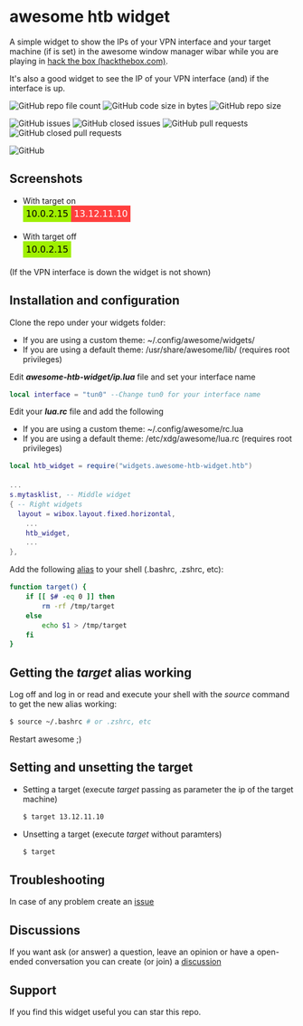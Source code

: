 # awesome htb widget
A simple widget to show the IPs of your VPN interface and your target machine (if is set) in the awesome window manager wibar while you are playing in [hack the box (hackthebox.com)](https://app.hackthebox.com/).  

It's also a good widget to see the IP of your VPN interface (and) if the interface is up. 

![GitHub repo file count](https://img.shields.io/github/directory-file-count/rubenhortas/awesome-htb-widget)
![GitHub code size in bytes](https://img.shields.io/github/languages/code-size/rubenhortas/awesome-htb-widget)
![GitHub repo size](https://img.shields.io/github/repo-size/rubenhortas/awesome-htb-widget)

![GitHub issues](https://img.shields.io/github/issues-raw/rubenhortas/awesome-htb-widget?logo=github)
![GitHub closed issues](https://img.shields.io/github/issues-closed-raw/rubenhortas/awesome-htb-widget?logo=github)
![GitHub pull requests](https://img.shields.io/github/issues-pr-raw/rubenhortas/awesome-htb-widget?logo=github)
![GitHub closed pull requests](https://img.shields.io/github/issues-pr-closed-raw/rubenhortas/awesome-htb-widget?logo=github)

![GitHub](https://img.shields.io/github/license/rubenhortas/awesome-htb-widget)


## Screenshots
- With target on  
![Screenshot target on](https://github.com/rubenhortas/awesome-htb-widget/blob/main/screenshots/target_on_screenshot.jpg)

- With target off  
![Screenshot target off](https://github.com/rubenhortas/awesome-htb-widget/blob/main/screenshots/target_off_screenshot.jpg)

(If the VPN interface is down the widget is not shown)

## Installation and configuration

Clone the repo under your widgets folder: 
  - If you are using a custom theme: ~/.config/awesome/widgets/
  - If you are using a default theme: /usr/share/awesome/lib/ (requires root privileges)

Edit **_awesome-htb-widget/ip.lua_** file and set your interface name

```lua
local interface = "tun0" --Change tun0 for your interface name
```

Edit your **_lua.rc_** file and add the following
  - If you are using a custom theme: ~/.config/awesome/rc.lua
  - If you are using a default theme: /etc/xdg/awesome/lua.rc (requires root privileges)

```lua
local htb_widget = require("widgets.awesome-htb-widget.htb")

...
s.mytasklist, -- Middle widget
{ -- Right widgets
  layout = wibox.layout.fixed.horizontal,
	...
	htb_widget,
	...
},
```

Add the following [alias](https://github.com/rubenhortas/awesome-htb-widget/blob/main/target_function) to your shell (.bashrc, .zshrc, etc):

```bash
function target() {
    if [[ $# -eq 0 ]] then
        rm -rf /tmp/target
    else
        echo $1 > /tmp/target
    fi
}
```

## Getting the _target_ alias working
Log off and log in or read and execute your shell with the _source_ command to get the new alias working:

```bash
$ source ~/.bashrc # or .zshrc, etc
```

Restart awesome ;)

## Setting and unsetting the target
- Setting a target (execute _target_ passing as parameter the ip of the target machine)
	```bash
	$ target 13.12.11.10
	```
- Unsetting a target (execute _target_ without paramters)
	```bash
	$ target
	```

## Troubleshooting

In case of any problem create an [issue](https://github.com/rubenhortas/awesome-htb-widget/issues/new)

## Discussions
If you want ask (or answer) a question, leave an opinion or have a open-ended conversation you can create (or join) a [discussion](https://github.com/rubenhortas/awesome-htb-widget/discussions/new)

## Support

If you find this widget useful you can star this repo.
